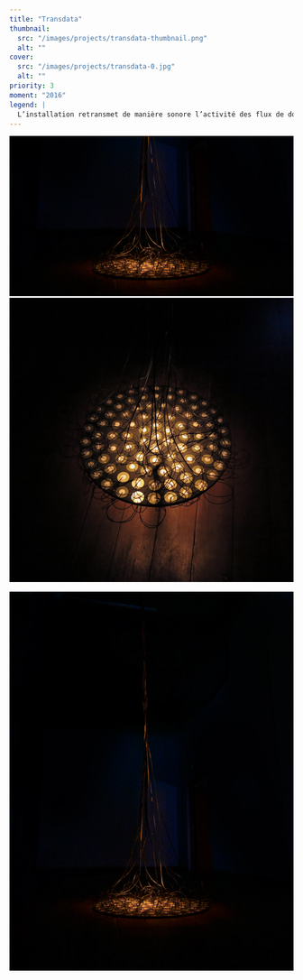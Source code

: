 ```yaml
---
title: "Transdata"
thumbnail:
  src: "/images/projects/transdata-thumbnail.png"
  alt: ""
cover:
  src: "/images/projects/transdata-0.jpg"
  alt: ""
priority: 3
moment: "2016"
legend: |
  L’installation retransmet de manière sonore l’activité des flux de données qui traversent le lieu d’exposition. Les variations de fréquences contenues dans les câbles sont traduites en temps réel et se déploient dans l’espace comme le bruissement continu des données qui nous entourent.
---
```


![](/images/projects/transdata-0.jpg)
![](/images/projects/transdata-1.jpg)

![](/images/projects/transdata-2.jpg)

